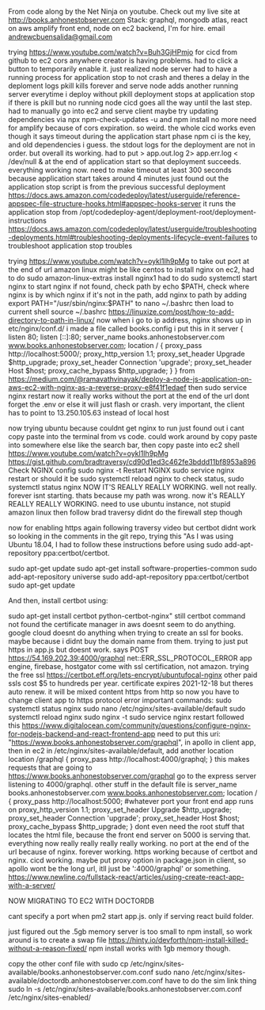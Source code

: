 From code along by the Net Ninja on youtube.
Check out my live site at http://books.anhonestobserver.com
Stack: graphql, mongodb atlas, react on aws amplify front end, node on ec2 backend,
I'm for hire. email andrewcbuensalida@gmail.com

trying https://www.youtube.com/watch?v=Buh3GjHPmjo for cicd from github to ec2
cors anywhere creator is having problems. had to click a button to temporarily enable it.
just realized node server had to have a running process for application stop to not crash
and theres a delay in the deploment logs
pkill kills forever and serve
node adds another running server everytime i deploy without pkill
deployment stops at application stop if there is pkill but no running node
cicd goes all the way until the last step. had to manually go into ec2 and serve client
maybe try updating dependencies via npx npm-check-updates -u and npm install
no more need for amplify because of cors expiration.
so weird. the whole cicd works even though it says timeout during the application start phase
npm ci is the key, and old dependencies i guess.
the stdout logs for the deployment are not in order.
but overall its working.
had to put > app.out.log 2> app.err.log < /dev/null & at the end of application start
so that deployment succeeds. everything working now.
need to make timeout at least 300 seconds because application start takes around 4 minutes
just found out the application stop script is from the previous successful deployment
https://docs.aws.amazon.com/codedeploy/latest/userguide/reference-appspec-file-structure-hooks.html#appspec-hooks-server
it runs the application stop from /opt/codedeploy-agent/deployment-root/deployment-instructions
https://docs.aws.amazon.com/codedeploy/latest/userguide/troubleshooting-deployments.html#troubleshooting-deployments-lifecycle-event-failures
to troubleshoot application stop troubles

trying https://www.youtube.com/watch?v=oykl1Ih9pMg to take out port at the end of url
amazon linux might be like centos
to install nginx on ec2, had to do sudo amazon-linux-extras install nginx1
had to do sudo systemctl start nginx to start nginx
if not found, check path by echo $PATH, check where nginx is by which nginx
if it's not in the path, add nginx to path by adding export PATH="/usr/sbin/nginx:$PATH" to nano ~/.bashrc
then load to current shell source ~/.bashrc
https://linuxize.com/post/how-to-add-directory-to-path-in-linux/
now when i go to ip address, nginx shows up
in etc/nginx/conf.d/ i made a file called books.config
i put this in it
server {
listen 80;
listen [::]:80;
server_name books.anhonestobserver.com www.books.anhonestobserver.com;
location / {
proxy_pass http://localhost:5000/;
proxy_http_version 1.1;
proxy_set_header Upgrade $http_upgrade;
proxy_set_header Connection 'upgrade';
proxy_set_header Host $host;
proxy_cache_bypass $http_upgrade;
}
}
from https://medium.com/@ramavathvinayak/deploy-a-node-js-application-on-aws-ec2-with-nginx-as-a-reverse-proxy-e8f41f1edaef
then sudo service nginx restart
now it really works without the port at the end of the url
dont forget the .env or else it will just flash or crash.
very important, the client has to point to 13.250.105.63 instead of local host

now trying ubuntu because couldnt get nginx to run
just found out i cant copy paste into the terminal from vs code.
could work around by copy paste into somewhere else like the search bar, then copy paste into ec2 shell
https://www.youtube.com/watch?v=oykl1Ih9pMg
https://gist.github.com/bradtraversy/cd90d1ed3c462fe3bddd11bf8953a896
Check NGINX config sudo nginx -t
Restart NGINX sudo service nginx restart or should it be sudo systemctl reload nginx
to check status, sudo systemctl status nginx
NOW IT'S REALLY REALLY WORKING. well not really. forever isnt starting. thats because my path was wrong.
now it's REALLY REALLY REALLY WORKING.
need to use ubuntu instance, not stupid amazon linux
then follow brad traversy
didnt do the firewall step though

now for enabling https
again following traversy video but certbot didnt work so looking in the comments in the git repo, trying this
"As I was using Ubuntu 18.04, I had to follow these instructions before using sudo add-apt-repository ppa:certbot/certbot.

sudo apt-get update
sudo apt-get install software-properties-common
sudo add-apt-repository universe
sudo add-apt-repository ppa:certbot/certbot
sudo apt-get update

And then, install certbot using:

sudo apt-get install certbot python-certbot-nginx"
still certbot command not found
the certificate manager in aws doesnt seem to do anything.
google cloud doesnt do anything when trying to create an ssl for books. maybe because i didnt buy the domain name from them.
trying to just put https in app.js but doesnt work. says POST https://54.169.202.39:4000/graphql net::ERR_SSL_PROTOCOL_ERROR
app engine, firebase, hostgator come with ssl certification, not amazon.
trying the free ssl https://certbot.eff.org/lets-encrypt/ubuntufocal-nginx
other paid ssls cost $5 to hundreds per year.
certificate expires 2021-12-18 but theres auto renew.
it will be mixed content https from http so now you have to change client app to https
protocol error
important commands:
sudo systemctl status nginx
sudo nano /etc/nginx/sites-available/default
sudo systemctl reload nginx
sudo nginx -t
sudo service nginx restart
followed this https://www.digitalocean.com/community/questions/configure-nginx-for-nodejs-backend-and-react-frontend-app
need to put this uri: "https://www.books.anhonestobserver.com/graphql",
in apollo in client app, then in ec2 in /etc/nginx/sites-available/default, add another location
location /graphql {
proxy_pass http://localhost:4000/graphql;
}
this makes requests that are going to https://www.books.anhonestobserver.com/graphql go to the express server listening
to 4000/graphql.
other stuff in the default file is
server_name books.anhonestobserver.com www.books.anhonestobserver.com;
location / {
proxy_pass http://localhost:5000; #whatever port your front end app runs on
proxy_http_version 1.1;
proxy_set_header Upgrade $http_upgrade;
proxy_set_header Connection 'upgrade';
proxy_set_header Host $host;
proxy_cache_bypass $http_upgrade;
}
dont even need the root stuff that locates the html file, because the front end server on 5000 is serving that.
everything now really really really really working. no port at the end of the url because of nginx. forever working. https working because of certbot and nginx. cicd working.
maybe put proxy option in package.json in client, so apollo wont be the long url, itll just be ':4000/graphql' or something.
https://www.newline.co/fullstack-react/articles/using-create-react-app-with-a-server/

NOW MIGRATING TO EC2 WITH DOCTORDB

cant specify a port when pm2 start app.js. only if serving react build folder.

just figured out the .5gb memory server is too small to npm install, so work around is to create a swap file https://hinty.io/devforth/npm-install-killed-without-a-reason-fixed/ npm install works with 1gb memory though.

copy the other conf file with sudo cp <other file> /etc/nginx/sites-available/books.anhonestobserver.com.conf
sudo nano /etc/nginx/sites-available/doctordb.anhonestobserver.com.conf
have to do the sim link thing sudo ln -s /etc/nginx/sites-available/books.anhonestobserver.com.conf /etc/nginx/sites-enabled/
